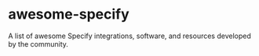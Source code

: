 # awesome-specify
A list of awesome Specify integrations, software, and resources developed by the community.
